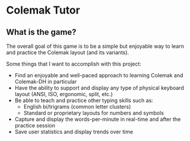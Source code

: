 # Colemak Tutor

## What is the game?
The overall goal of this game is to be a simple but enjoyable way to learn and practice the Colemak layout (and its variants).

Some things that I want to accomplish with this project:
 - Find an enjoyable and well-paced approach to learning Colemak and Colemak-DH in particular
 - Have the ability to support and display any type of physical keyboard layout (ANSI, ISO, ergonomic, split, etc.)
 - Be able to teach and practice other typing skills such as:
   - English bi/trigrams (common letter clusters)
   - Standard or proprietary layouts for numbers and symbols
 - Capture and display the words-per-minute in real-time and after the practice session
 - Save user statistics and display trends over time
